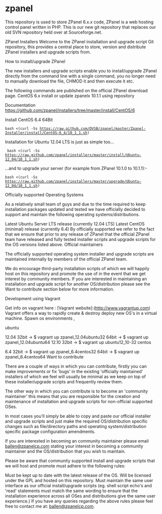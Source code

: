 zpanel
======

This repository is used to store ZPanel 6.x.x code, ZPanel is a web hosting control panel written in PHP. This is our new git repository that replaces our old SVN repository held over at Sourceforge.net.

ZPanel Installers
Welcome to the ZPanel installation and upgrade script Git repository, this provides a central place to store, version and distribute ZPanel installers and upgrade scripts from.

How to install/upgrade ZPanel

The new installers and upgrade scripts enable you to install/upgrade ZPanel directly from the command line with a single command, you no longer need to manually download the file, CHMOD it and then execute it etc.

The following commands are published on the official ZPanel download page.
CentOS 6.x install or update zpanelx 10.1.1 using repository

Documentation https://github.com/zpanel/installers/tree/master/install/CentOS/6

Install CentOS 6.4 64Bit

<code>bash <(curl -Ss https://raw.github.com/DVSB/zpanel/master/Zpanel-Installer/install/CentOS-6_4/10_1_1.sh)</code>

Installation for Ubuntu 12.04 LTS is just as simple too...

<code> bash <(curl -Ss https://raw.github.com/zpanel/installers/master/install/Ubuntu-12_04/10_1_1.sh)</code>

...and to upgrade your server (for example from ZPanel 10.1.0 to 10.1.1):-

<code>bash <(curl -Ss https://raw.github.com/zpanel/installers/master/upgrade/Ubuntu-12_04/10_1_1.sh)</code>

Officially supported Operating Systems

As a relatively small team of guys and due to the time required to keep installation packages updated and tested we have officially decided to support and maintain the following operating systems/distributions.

Latest Ubuntu Server LTS release (currently 12.04 LTS)
Latest CentOS (minimal) release (currently 6.4)
By officially supported we refer to the fact that we ensure that prior to any release of ZPanel that the official ZPanel team have released and fully tested installer scripts and upgrade scripts for the OS versions listed above.
Official maintainers

The officially supported operating system installer and upgrade scripts are maintained internally by members of the official ZPanel team.

We do encourage third-party installation scripts of which we will happily host on this repository and promote the use of in the event that we get interest by community members. If you are interested in maintaining an installation and upgrade script for another OS/distribution please see the Want to contribute section below for more information.

Development using Vagrant

Get info on vagrant here : [Vagrant website]:(http://www.vagrantup.com) Vagrant offers a way to rapidly create & destroy deploy new OS's in a virtual machine. Spawn os environments ,

ubuntu

12.04 
32bit -> $ vagrant up zpanel_12.04ubuntu32
64bit -> $ vagrant up zpanel_12.04ubuntu64
12.10
32bit -> $ vagrant up ubuntu12_10-32
centos

6.4
32bit -> $ vagrant up zpanel_6.4centos32
64bit -> $ vagrant up zpanel_6.4centos64
Want to contribute

There are a couple of ways in which you can contribute, firstly you can make improvements or fix 'bugs' in the existing 'officially maintained' installers of which we feel will usually be minimal as we keep on top of these installer/upgrade scripts and frequently review them.

The other way in which you can contribute is to become an 'community maintainer' this means that you are responsible for the creation and maintenance of installation and upgrade scripts for non-official supported OSes.

In most cases you'll simply be able to copy and paste our official installer and upgrade scripts and just make the required OS/distribution specific changes such as file/directory paths and operating system/distribution specific package configuration amendments.

If you are interested in becoming an community maintainer please email ballen@zpanelcp.com stating your interest in becoming a community maintainer and the OS/distribution that you wish to maintain.

Please be aware that community supported install and upgrade scripts that we will host and promote must adhere to the following rules:

Must be kept up to date with the latest release of the OS.
Will be licensed under the GPL and hosted on this repository.
Must maintain the same user interface as our official install/upgrade scripts (eg. shell script echo's and 'read' statements must match the same wording to ensure that the installation experience across all OSes and distributions give the same user experience.)
If you have any queries regarding the above rules please feel free to contact me at: ballen@zpanelcp.com.
